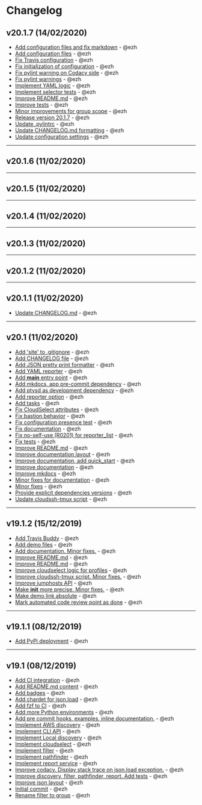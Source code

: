 # Changelog

## v20.1.7 (14/02/2020)

-   [Add configuration files and fix markdown](https://github.com/ezh/cloudselect/commit/3e638ae70e739d12ec6e97d8b0acad5994921188) - @ezh
-   [Add configuration files](https://github.com/ezh/cloudselect/commit/d18e9ada10b21e4ecdee8090a7a7c7fccae05dda) - @ezh
-   [Fix Travis configuration](https://github.com/ezh/cloudselect/commit/db109eda71f6db250f569fdc534b0d8b9127742d) - @ezh
-   [Fix initialization of configuration](https://github.com/ezh/cloudselect/commit/addd606d0a44b1fab209553c9c4dddad0419bed5) - @ezh
-   [Fix pylint warning on Codacy side](https://github.com/ezh/cloudselect/commit/23d62e9b4a9fea35cf04fac5f587f6ad5545035c) - @ezh
-   [Fix pylint warnings](https://github.com/ezh/cloudselect/commit/a32d4b3cd7e33cc0bde02c402b05b4398592b76a) - @ezh
-   [Implement YAML logic](https://github.com/ezh/cloudselect/commit/3ed74da2ccccdb3ee808076e080ae46ccf977cb9) - @ezh
-   [Implement selector tests](https://github.com/ezh/cloudselect/commit/509a43d35ef75080a24c4fe54e0dc6f803c32257) - @ezh
-   [Improve README.md](https://github.com/ezh/cloudselect/commit/d2eb3f9ce37186aa4c7c035f0ae972a183ebda6a) - @ezh
-   [Improve tests](https://github.com/ezh/cloudselect/commit/8b79586a533d14c462158b3717067d1e1c49fa55) - @ezh
-   [Minor improvements for group scope](https://github.com/ezh/cloudselect/commit/b5ec2a3582bba1d48af1695af42a728100a7aa41) - @ezh
-   [Release version 20.1.7](https://github.com/ezh/cloudselect/commit/7467a9d6ee3e151d2f23ca2c46322f203524af91) - @ezh
-   [Update .pylintrc](https://github.com/ezh/cloudselect/commit/f56f5d5ee6b1d73ec5c264b558b65c32afcde8ed) - @ezh
-   [Update CHANGELOG.md formatting](https://github.com/ezh/cloudselect/commit/44fe25dd274a103823a41301998da222ad448010) - @ezh
-   [Update configuration settings](https://github.com/ezh/cloudselect/commit/4538b4039c468515d81d1994dddda1ae1c74b875) - @ezh

* * *

## v20.1.6 (11/02/2020)

* * *

## v20.1.5 (11/02/2020)

* * *

## v20.1.4 (11/02/2020)

* * *

## v20.1.3 (11/02/2020)

* * *

## v20.1.2 (11/02/2020)

* * *

## v20.1.1 (11/02/2020)

-   [Update CHANGELOG.md](https://github.com/ezh/cloudselect/commit/f80f414eb8a1d366495d0680edc89dd23f0af1ab) - @ezh

* * *

## v20.1 (11/02/2020)

-   [Add 'site' to .gitignore](https://github.com/ezh/cloudselect/commit/ef95946b479935cc0e3d087d9cdd52d3c69b5232) - @ezh
-   [Add CHANGELOG file](https://github.com/ezh/cloudselect/commit/7a6d611e39a3a2551973d976bb429ac647745d0d) - @ezh
-   [Add JSON pretty print formatter](https://github.com/ezh/cloudselect/commit/2672defaa6238f421e1825356cd7fba892214e65) - @ezh
-   [Add YAML reporter](https://github.com/ezh/cloudselect/commit/4609a19142e9c0536d26d1514217ba1418f87c6d) - @ezh
-   [Add **main** entry point](https://github.com/ezh/cloudselect/commit/d8b81956ee28def4ba2d28a5a8990a552393c9d7) - @ezh
-   [Add mkdocs, app pre-commit dependency](https://github.com/ezh/cloudselect/commit/593536f93e2363654f2e9251da07fc1c8baf0e7f) - @ezh
-   [Add ptvsd as development dependency](https://github.com/ezh/cloudselect/commit/e7a2cfa2bdb3c91a85a2d1080d6649ad1b3c4459) - @ezh
-   [Add reporter option](https://github.com/ezh/cloudselect/commit/a3e9af6f6e222d5cdaea5b843f558d24e5c32250) - @ezh
-   [Add tasks](https://github.com/ezh/cloudselect/commit/be366745238812f5ba4540d61e1dbac16da58a36) - @ezh
-   [Fix CloudSelect attributes](https://github.com/ezh/cloudselect/commit/c30a73cd617fd548c024fb983a6ce7a113b8e5b1) - @ezh
-   [Fix bastion behavior](https://github.com/ezh/cloudselect/commit/3d2760f58a8d1ae17b5a0d8761ad33958ee4a4a3) - @ezh
-   [Fix configuration presence test](https://github.com/ezh/cloudselect/commit/8e91dd9582b2fbf23f782f5df774593f14466dc5) - @ezh
-   [Fix documentation](https://github.com/ezh/cloudselect/commit/c1c77b43e9e2b05b89dfc0c2049897d124660b47) - @ezh
-   [Fix no-self-use (R0201) for reporter_list](https://github.com/ezh/cloudselect/commit/38fd6eb025e320663b9bb4019cc79d85d5de95de) - @ezh
-   [Fix tests](https://github.com/ezh/cloudselect/commit/46d5c7d7986f89e8309db57c944468c3df66ddb4) - @ezh
-   [Improve README.md](https://github.com/ezh/cloudselect/commit/3a00d2ac7335d8d80844fe875aafb77df7387c13) - @ezh
-   [Improve documentation layout](https://github.com/ezh/cloudselect/commit/a26c90aa20e347f07a029d8e78637fc664e762b8) - @ezh
-   [Improve documentation, add quick_start](https://github.com/ezh/cloudselect/commit/2020f49f6a0658c7b2ce9dd564dd0aec47eb90a1) - @ezh
-   [Improve documentation](https://github.com/ezh/cloudselect/commit/652c2b4d201ec5aee30c2bdd7b85dd72b6118695) - @ezh
-   [Improve mkdocs](https://github.com/ezh/cloudselect/commit/ea43ba403250e9da82e47f251c80137b95aefbdd) - @ezh
-   [Minor fixes for documentation](https://github.com/ezh/cloudselect/commit/f9800737d045f1632e88150eb0d17d53c5857096) - @ezh
-   [Minor fixes](https://github.com/ezh/cloudselect/commit/1f022fb7503c010288b5c3a125bebe63aac86301) - @ezh
-   [Provide explicit dependencies versions](https://github.com/ezh/cloudselect/commit/0a2f6d5a4b1610593119f7b62a530890c23e3134) - @ezh
-   [Update cloudssh-tmux script](https://github.com/ezh/cloudselect/commit/d801260b317d993a1be0c766be24f0ac9474d2b6) - @ezh

* * *

## v19.1.2 (15/12/2019)

-   [Add Travis Buddy](https://github.com/ezh/cloudselect/commit/3daf4a17b7a2ed112019ee7daedb2b58fd83d504) - @ezh
-   [Add demo files](https://github.com/ezh/cloudselect/commit/6ecf4c363b895c060984518658ccc6c4eaf2eadd) - @ezh
-   [Add documentation. Minor fixes.](https://github.com/ezh/cloudselect/commit/3abd61659b7cf9707a7055f4136d87851a30453c) - @ezh
-   [Improve README.md](https://github.com/ezh/cloudselect/commit/b08b1e6cbb66d182f161336c09bdb5eecbeb5d4b) - @ezh
-   [Improve README.md](https://github.com/ezh/cloudselect/commit/eb26b6debc211ba4a4e338bdf59d054cc0c2ccd7) - @ezh
-   [Improve cloudselect logic for profiles](https://github.com/ezh/cloudselect/commit/71054abefb9f04e25fde89e91781edffbe01b01d) - @ezh
-   [Improve cloudssh-tmux script. Minor fixes.](https://github.com/ezh/cloudselect/commit/250a69c6d4f408cc3777d359557cfb8dab1f650e) - @ezh
-   [Improve jumphosts API](https://github.com/ezh/cloudselect/commit/d1b0a07a2297c59ce6dfc2280f6fd60c4237b09b) - @ezh
-   [Make **init** more precise. Minor fixes.](https://github.com/ezh/cloudselect/commit/036270dc34837c5e2fc83a8e856919a4ae95ecc2) - @ezh
-   [Make demo link absolute](https://github.com/ezh/cloudselect/commit/c167aa097a7074d0d20e65757cb528d8e78a21c4) - @ezh
-   [Mark automated code review point as done](https://github.com/ezh/cloudselect/commit/1d648f5dbbcbc380cb1212f262f2a5973e27e806) - @ezh

* * *

## v19.1.1 (08/12/2019)

-   [Add PyPi deployment](https://github.com/ezh/cloudselect/commit/652bce813f9b004b97044519d67c295d18484599) - @ezh

* * *

## v19.1 (08/12/2019)

-   [Add CI integration](https://github.com/ezh/cloudselect/commit/9bfcba638398b862452c987eb9a4701a143a78c7) - @ezh
-   [Add README.md content](https://github.com/ezh/cloudselect/commit/eded5d443dea62a9b65faa71c12e23a2937488f1) - @ezh
-   [Add badges](https://github.com/ezh/cloudselect/commit/c30e00808d0d89b9d40fca1da238d6f956f6103c) - @ezh
-   [Add chardet for json.load](https://github.com/ezh/cloudselect/commit/4254ba69ca91dc8fad029c4ad61d181e9ad46458) - @ezh
-   [Add fzf to CI](https://github.com/ezh/cloudselect/commit/baff26589456536e2a9f5e9544332a78cac8e189) - @ezh
-   [Add more Python environments](https://github.com/ezh/cloudselect/commit/69fd42482069b361834d1cef9fa7cbd832c5b135) - @ezh
-   [Add pre commit hooks, examples, inline documentation.](https://github.com/ezh/cloudselect/commit/a6b86c93668bea1e19a7829dae4686751becba7d) - @ezh
-   [Implement AWS discovery](https://github.com/ezh/cloudselect/commit/a93b5d00beee27d827eb9f13177beadce782f382) - @ezh
-   [Implement CLI API](https://github.com/ezh/cloudselect/commit/901cbba65cc629e58c733653f04a750d9dd209e0) - @ezh
-   [Implement Local discovery](https://github.com/ezh/cloudselect/commit/47bfee498cc79c7523769ca3575c0e34e04ef77f) - @ezh
-   [Implement cloudselect](https://github.com/ezh/cloudselect/commit/ff276d6d62f38656fb970c3026106959fb76a25a) - @ezh
-   [Implement filter](https://github.com/ezh/cloudselect/commit/0e57c383f526b38c11d361e5c752d38dee0fdbab) - @ezh
-   [Implement pathfinder](https://github.com/ezh/cloudselect/commit/5bcab9dc98e731dba598f5e0a991f6cd9da5c8d4) - @ezh
-   [Implement report service](https://github.com/ezh/cloudselect/commit/2740a98772eef81ddce98518f0b51083a4ee3b2f) - @ezh
-   [Improve codacy. Display stack trace on json.load exception.](https://github.com/ezh/cloudselect/commit/05d21466717086107a31f457f67f337eff8d0c2c) - @ezh
-   [Improve discovery, filter, pathfinder, report. Add tests](https://github.com/ezh/cloudselect/commit/1c06240d07c8077889b995d88a5d57ff846ab990) - @ezh
-   [Improve json layout](https://github.com/ezh/cloudselect/commit/923861520a1f42df88b1a7cb7dc5200dda0240ac) - @ezh
-   [Initial commit](https://github.com/ezh/cloudselect/commit/9c0d7b6d4693b6be56f065bb6344de595f473121) - @ezh
-   [Rename filter to group](https://github.com/ezh/cloudselect/commit/534c7502f1302b160938218fb864ec308dc1ddc6) - @ezh
